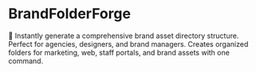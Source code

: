 # BrandFolderForge
🎨 Instantly generate a comprehensive brand asset directory structure. Perfect for agencies, designers, and brand managers. Creates organized folders for marketing, web, staff portals, and brand assets with one command.
